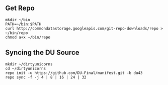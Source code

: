 Get Repo
---------------------------------------

    mkdir ~/bin
    PATH=~/bin:$PATH
    curl http://commondatastorage.googleapis.com/git-repo-downloads/repo > ~/bin/repo
    chmod a+x ~/bin/repo

Syncing the DU Source
---------------------------------------

    mkdir ~/dirtyunicorns
    cd ~/dirtyunicorns
    repo init -u https://github.com/DU-Final/manifest.git -b du43
    repo sync -f -j 4 | 8 | 16 | 24 | 32

